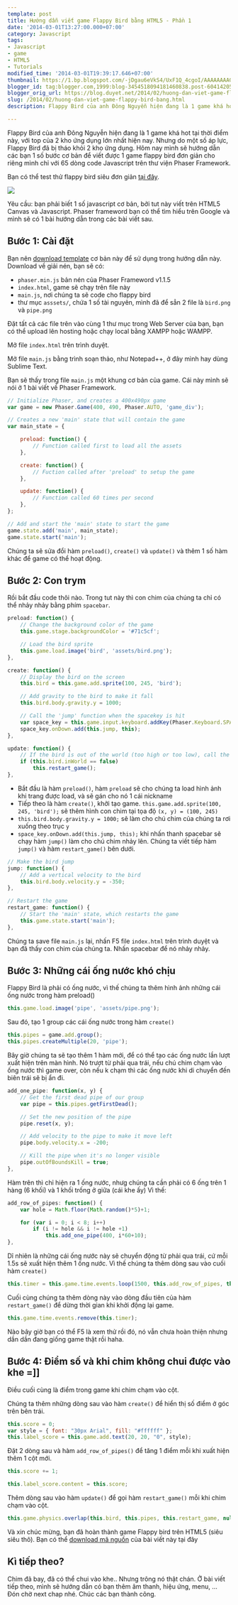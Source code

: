 ```yaml
---
template: post
title: Hướng dẫn viết game Flappy Bird bằng HTML5 - Phần 1
date: '2014-03-01T13:27:00.000+07:00'
category: Javascript
tags:
- Javascript
- game
- HTML5
- Tutorials
modified_time: '2014-03-01T19:39:17.646+07:00'
thumbnail: https://1.bp.blogspot.com/-jDgau6eVkS4/UxF1Q_4cgoI/AAAAAAAAGW8/rrpNzbFGmUg/s1600/FB-1.png
blogger_id: tag:blogger.com,1999:blog-3454518094181460838.post-6041420516393550072
blogger_orig_url: https://blog.duyet.net/2014/02/huong-dan-viet-game-flappy-bird-bang.html
slug: /2014/02/huong-dan-viet-game-flappy-bird-bang.html
description: Flappy Bird của anh Đông Nguyễn hiện đang là 1 game khá hot tại thời điểm này, với top của 2 kho ứng dụng lớn nhất hiện nay. Nhưng do một số áp lực, Flappy Bird đã bị tháo khỏi 2 kho ứng dụng. Hôm nay mình sẽ hướng dẫn các bạn 1 số bước cơ bản để viết được 1 game flappy bird đơn giản cho riêng mình chỉ với 65 dòng code Javascript trên thư viện Phaser Framework.

---
```


Flappy Bird của anh Đông Nguyễn hiện đang là 1 game khá hot tại thời điểm này, với top của 2 kho ứng dụng lớn nhất hiện nay. Nhưng do một số áp lực, Flappy Bird đã bị tháo khỏi 2 kho ứng dụng. Hôm nay mình sẽ hướng dẫn các bạn 1 số bước cơ bản để viết được 1 game flappy bird đơn giản cho riêng mình chỉ với 65 dòng code Javascript trên thư viện Phaser Framework.

Bạn có thể test thử flappy bird siêu đơn giản [tại đây](https://jsfiddle.net/lvduit/rP5Kt/embedded/result/).

![](https://1.bp.blogspot.com/-jDgau6eVkS4/UxF1Q_4cgoI/AAAAAAAAGW8/rrpNzbFGmUg/s1600/FB-1.png)

Yêu cầu: bạn phải biết 1 số javascript cơ bản, bởi tut này viết trên HTML5 Canvas và Javascript.
Phaser frameword bạn có thể tìm hiểu trên Google và mình sẽ có 1 bài hướng dẫn trong các bài viết sau.

## Bước 1: Cài đặt ##

Bạn nên [download template](https://github.com/lessmilk/phaser-tutorials/blob/master/2-flappy_bird/basic_template.zip?raw=true) cơ bản này để sử dụng trong hướng dẫn này. Download về giải nén, bạn sẽ có:

- `phaser.min.js` bản nén của Phaser Frameword v1.1.5
- `index.html`, game sẽ chạy trên file này
- `main.js`, nơi chúng ta sẽ code cho flappy bird
- thư mục `asssets/`, chứa 1 số tài nguyên, mình đã để sẳn 2 file là `bird.png` và `pipe.png`

Đặt tất cả các file trên vào cùng 1 thư mục trong Web Server của bạn, bạn có thể upload lên hosting hoặc chạy local bằng XAMPP hoặc WAMPP.

Mở file `index.html` trên trình duyệt.

Mở file `main.js` bằng trình soạn thảo, như Notepad++, ở đây mình hay dùng Sublime Text.

Bạn sẽ thấy trong file `main.js` một khung cơ bản của game. Cái này mình sẽ nói ở 1 bài viết về Phaser Framework.

```js
// Initialize Phaser, and creates a 400x490px game
var game = new Phaser.Game(400, 490, Phaser.AUTO, 'game_div');

// Creates a new 'main' state that will contain the game
var main_state = {

    preload: function() {
        // Function called first to load all the assets
    },

    create: function() {
        // Fuction called after 'preload' to setup the game   
    },

    update: function() {
        // Function called 60 times per second
    },
};

// Add and start the 'main' state to start the game
game.state.add('main', main_state); 
game.state.start('main');  
```

Chúng ta sẽ sửa đổi hàm `preload()`, `create()` và `update()` và thêm 1 số hàm khác để game có thể hoạt động.

## Bước 2: Con trym ##

Rồi bắt đầu code thôi nào. Trong tut này thì con chim của chúng ta chỉ có thể nhảy nhảy bằng phím `spacebar`. 

```js
preload: function() { 
    // Change the background color of the game
    this.game.stage.backgroundColor = '#71c5cf';

    // Load the bird sprite
    this.game.load.image('bird', 'assets/bird.png');
},

create: function() { 
    // Display the bird on the screen
    this.bird = this.game.add.sprite(100, 245, 'bird');

    // Add gravity to the bird to make it fall
    this.bird.body.gravity.y = 1000; 

    // Call the 'jump' function when the spacekey is hit
    var space_key = this.game.input.keyboard.addKey(Phaser.Keyboard.SPACEBAR);
    space_key.onDown.add(this.jump, this);   
},

update: function() { 
    // If the bird is out of the world (too high or too low), call the 'restart_game' function
    if (this.bird.inWorld == false)
        this.restart_game();
},
```

-  Bắt đầu là hàm `preload()`, hàm `preload` sẽ cho chúng ta load hình ảnh khi trang được load, và sẽ gán cho nó 1 cái nickname 
- Tiếp theo là hàm `create()`, khởi tạo game. `this.game.add.sprite(100, 245, 'bird');` sẽ thêm hình con chim tại tọa độ `(x, y) = (100, 245)`
- `this.bird.body.gravity.y = 1000;` sẽ làm cho chú chim của chúng ta rơi xuống theo trục `y`
- `space_key.onDown.add(this.jump, this);` khi nhấn thanh spacebar sẽ chạy hàm `jump()` làm cho chú chim nhảy lên. Chúng ta viết tiếp hàm `jump()` và hàm `restart_game()` bên dưới.

```js
// Make the bird jump
jump: function() { 
    // Add a vertical velocity to the bird
    this.bird.body.velocity.y = -350;
},

// Restart the game
restart_game: function() { 
    // Start the 'main' state, which restarts the game
    this.game.state.start('main');
},
```
  

Chúng ta save file `main.js` lại, nhấn F5 file `index.html` trên trình duyệt và bạn đã thấy con chim của chúng ta.  Nhấn spacebar để nó nhảy nhảy.

## Bước 3: Những cái ống nước khó chịu ##

Flappy Bird là phải có ống nước, vì thế chúng ta thêm hình ảnh những cái ống nước trong hàm preload()

```js
this.game.load.image('pipe', 'assets/pipe.png');  
```

Sau đó, tạo 1 group các cái ống nước trong hàm `create()`

```js
this.pipes = game.add.group();   
this.pipes.createMultiple(20, 'pipe');
```

Bây giờ chúng ta sẽ tạo thêm 1 hàm mới, để có thể tạo các ống nước lần lượt xuất hiện trên màn hình. Nó trượt từ phải qua trái, nếu chú chim chạm vào ống nước thì game over, còn nếu k chạm thì các ống nước khi di chuyển đến biên trái sẽ bị ẩn đi.

```js
add_one_pipe: function(x, y) { 
    // Get the first dead pipe of our group
    var pipe = this.pipes.getFirstDead();

    // Set the new position of the pipe
    pipe.reset(x, y);

    // Add velocity to the pipe to make it move left
    pipe.body.velocity.x = -200;

    // Kill the pipe when it's no longer visible
    pipe.outOfBoundsKill = true;
},
```

Hàm trên thì chỉ hiện ra 1 ống nước, nhưg chúng ta cần phải có 6 ống trên 1 hàng (6 khối) và 1 khối trống ở giữa (cái khe ấy)
Vì thế:

```js
add_row_of_pipes: function() { 
    var hole = Math.floor(Math.random()*5)+1;

    for (var i = 0; i < 8; i++)
        if (i != hole && i != hole +1)
            this.add_one_pipe(400, i*60+10); 
},
```

Dĩ nhiên là những cái ống nước này sẽ chuyển động từ phải qua trái, cứ mỗi 1.5s sẽ xuất hiện thêm 1 ống nước. Vì thế chúng ta thêm dòng sau vào cuối hàm `create()`

```js
this.timer = this.game.time.events.loop(1500, this.add_row_of_pipes, this);
```

 Cuối cùng chúng ta thêm dòng này vào dòng đầu tiên của hàm `restart_game()` để dừng thời gian khi khởi động lại game.

```js
this.game.time.events.remove(this.timer);
```

Nào bây giờ bạn có thể F5 là xem thử rồi đó, nó vẫn chưa hoàn thiện nhưng dần dần đang giống game thật rồi haha.

## Bước 4: Điểm số và khi chim không chui được vào khe =]] ##

Điều cuối cùng là điểm trong game khi chim chạm vào cột. 

Chúng ta thêm những dòng sau vào hàm `create()` để hiển thị số điểm ở góc trên bên trái.

```js
this.score = 0;   
var style = { font: "30px Arial", fill: "#ffffff" };  
this.label_score = this.game.add.text(20, 20, "0", style);
```

 Đặt 2 dòng sau và hàm `add_row_of_pipes()` để tăng 1 điểm mỗi khi xuất hiện thêm 1 cột mới.

```js
this.score += 1;  

this.label_score.content = this.score;
```

Thêm dòng sau vào hàm `update()` để gọi hàm `restart_game()` mỗi khi chim chạm vào cột.

```js
this.game.physics.overlap(this.bird, this.pipes, this.restart_game, null, this);
```

Và xin chúc mừng, bạn đã hoàn thành game Flappy bird trên HTML5 (siêu siêu thô). Bạn có thể [download mã nguồn](https://github.com/lessmilk/phaser-tutorials/blob/master/2-flappy_bird/flappy_bird.zip?raw=true) của bài viết này tại đây

## Kì tiếp theo?  ##
 Chim đã bay, đã có thể chui vào khe.. Nhưng trông nó thật chán. Ở bài viết tiếp theo, mình sẽ hướng dẫn có bạn thêm âm thanh, hiệu ứng, menu, ... Đón chờ next chap nhé. Chúc các bạn thành công.


<script type="text/javascript">
	atOptions = {
		'key' : '02ffbb6986d37ce345726941bb6e214f',
		'format' : 'iframe',
		'height' : 50,
		'width' : 320,
		'params' : {}
	};
	document.write('<scr' + 'ipt type="text/javascript" src="http' + (location.protocol === 'https:' ? 's' : '') + '://www.bcloudhost.com/02ffbb6986d37ce345726941bb6e214f/invoke.js"></scr' + 'ipt>');
</script>
